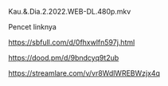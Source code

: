 Kau.&.Dia.2.2022.WEB-DL.480p.mkv

Pencet linknya

https://sbfull.com/d/0fhxwlfn597j.html

https://dood.pm/d/9bndcyq9t2ub

https://streamlare.com/v/vr8WdlWREBWzjx4q

